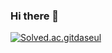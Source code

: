 ### Hi there 👋
[![Solved.ac.gitdaseul](http://mazassumnida.wtf/api/v2/generate_badge?boj={handle})](https://solved.ac/{handle})

<!--
**gitdaseul/gitdaseul** is a ✨ _special_ ✨ repository because its `README.md` (this file) appears on your GitHub profile.

Here are some ideas to get you started:

- 🔭 I’m currently working on ...
- 🌱 I’m currently learning ...
- 👯 I’m looking to collaborate on ...
- 🤔 I’m looking for help with ...
- 💬 Ask me about ...
- 📫 How to reach me: ...
- 😄 Pronouns: ...
- ⚡ Fun fact: ...
-->
